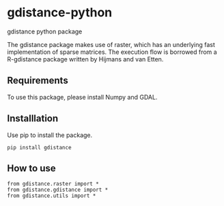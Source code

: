 # gdistance-python
gdistance python package


The gdistance package makes use of raster, which has an underlying fast implementation of sparse matrices. 
The execution flow is borrowed from a R-gdistance package written by Hijmans and van Etten.

<h2>Requirements</h2>

To use this package, please install Numpy and GDAL.

<h2>Installlation</h2>

Use pip to install the package.

    pip install gdistance

<h2>How to use</h2>

    from gdistance.raster import *
    from gdistance.gdistance import *
    from gdistance.utils import *
